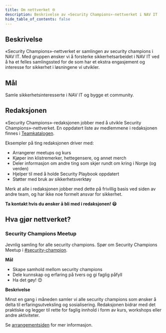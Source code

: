 ```yaml
---
title: Om nettverket 🌐
description: Beskrivelse av «Security Champions»-nettverket i NAV IT
hide_table_of_contents: false
---
```


## Beskrivelse

«Security Champions»-nettverket er samlingen av security champions i NAV IT.
Med gruppen ønsker vi å forsterke sikkerhetsarbeidet i NAV IT ved å ha et felles samlingssted for de som har et ekstra engasjement og interesse for sikkerhet i løsningene vi utvikler.

## Mål

Samle sikkerhetsinteresserte i NAV IT og bygge et community.

## Redaksjonen

«Security Champions»-redaksjonen jobber med å utvikle Security Champions»-nettverket.
En oppdatert liste av medlemmene i redaksjonen finnes i [Teamkatalogen](https://teamkatalog.nav.no/team/b5915f11-0740-4a2e-b767-6ac5c407e9c7).

Eksempler på ting redaksjonen driver med:

- Arrangerer meetups og kurs
- Kjøper inn klistremerker, hettegensere, og annet merch
- Deler informasjon om andre ting som skjer rundt om kring i Norge (og verden)
- Hjelper til med å holde Security Playbook oppdatert
- Støtter med bruk av sikkerhetsverktøy

Merk at alle i redaksjonen jobber med dette på frivillig basis ved siden av andre team, og har ikke noe formelt ansvar for sikkerhet.

**Ta kontakt hvis du ønsker å bli med i redaksjonen! 😃**

## Hva gjør nettverket?

### Security Champions Meetup

Jevnlig samling for alle security champions.
Spør om Security Champions Meetup i [#security-champion](https://nav-it.slack.com/archives/CN8N938K1).

**Mål**

- Skape samhold mellom security champions
- Dele kunnskap og erfaring på tvers og gi faglig påfyll
- Ha det gøy! 😊

**Beskrivelse**

Minst en gang i måneden samler vi alle security champions som ønsker å delta til erfaringsutveksling og sosialisering. Redaksjonen bidrar med det praktiske og legger til rette for faglig innhold i form av kurs, workshops eller andre aktiviteter.

Se [arrangementsiden](/docs/events/) for mer informasjon.
